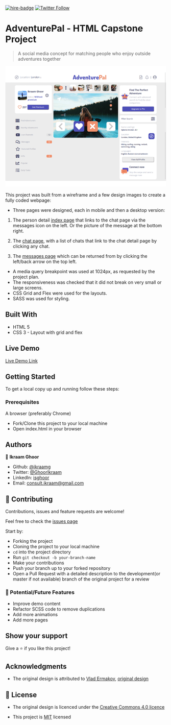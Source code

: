 [![hire-badge](https://img.shields.io/badge/Consult%20/%20Hire%20Ikraam-Click%20to%20Contact-brightgreen)](mailto:consult.ikraam@gmail.com) [![Twitter Follow](https://img.shields.io/twitter/follow/GhoorIkraam?label=Follow%20Ikraam%20on%20Twitter&style=social)](https://twitter.com/GhoorIkraam)

# AdventurePal - HTML Capstone Project

> A social media concept for matching people who enjoy outside adventures together

![screenshot](images/capstone.gif)

This project was built from a wireframe and a few design images to create a fully coded webpage:

- Three pages were designed, each in mobile and then a desktop version:

1. The person detail [index page](https://rawcdn.githack.com/ikraamg/HTML-SCSS-Capstone-Project/38345fa5ff2f31b8fe10eec84001f4c847bad4bc/index.html) that links to the chat page via the messages icon on the left. Or the picture of the message at the bottom right.

2. The [chat page](https://rawcdn.githack.com/ikraamg/HTML-SCSS-Capstone-Project/38345fa5ff2f31b8fe10eec84001f4c847bad4bc/chats.html), with a list of chats that link to the chat detail page by clicking any chat.

3. The [messages page](https://rawcdn.githack.com/ikraamg/HTML-SCSS-Capstone-Project/38345fa5ff2f31b8fe10eec84001f4c847bad4bc/messages.html) which can be returned from by clicking the left/back arrow on the top left.

- A media query breakpoint was used at 1024px, as requested by the project plan.
- The responsiveness was checked that it did not break on very small or large screens.
- CSS Grid and Flex were used for the layouts.
- SASS was used for styling.

## Built With

- HTML 5
- CSS 3 - Layout with grid and flex

## Live Demo

[Live Demo Link](https://rawcdn.githack.com/ikraamg/HTML-SCSS-Capstone-Project/38345fa5ff2f31b8fe10eec84001f4c847bad4bc/index.html)

## Getting Started

To get a local copy up and running follow these steps:

### Prerequisites

A browser (preferably Chrome)

- Fork/Clone this project to your local machine
- Open index.html in your browser

## Authors

👤 **Ikraam Ghoor**

- Github: [@ikraamg](https://github.com/ikraamg)
- Twitter: [@GhoorIkraam](https://twitter.com/GhoorIkraam)
- LinkedIn: [isghoor](https://linkedin.com/isghoor)
- Email: [consult.ikraam@gmail.com](mailto:consult.ikraam@gmail.com)

## 🤝 Contributing

Contributions, issues and feature requests are welcome!

Feel free to check the [issues page](https://github.com/ikraamg/<REPO_NAME>/issues)

Start by:

- Forking the project
- Cloning the project to your local machine
- `cd` into the project directory
- Run `git checkout -b your-branch-name`
- Make your contributions
- Push your branch up to your forked repository
- Open a Pull Request with a detailed description to the development(or master if not available) branch of the original project for a review

### 🚀 Potential/Future Features

- Improve demo content
- Refactor SCSS code to remove duplications
- Add more animations
- Add more pages

## Show your support

Give a ⭐️ if you like this project!

## Acknowledgments

- The original design is attributed to [Vlad Ermakov](https://dribbble.com/ermalength), [original design](https://www.behance.net/gallery/70285515/Swipex-This-application-for-dating)

## 📝 License

- The original design is licenced under the [Creative Commons 4.0 licence](https://creativecommons.org/licenses/by-nc-nd/4.0/)

- This project is [MIT](LICENSE.md) licensed
